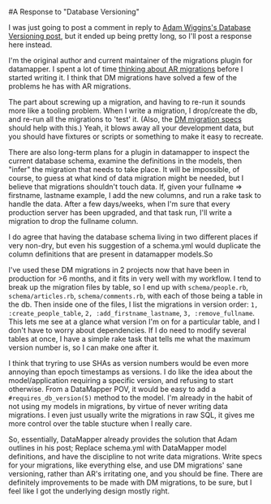 #A Response to "Database Versioning"

I was just going to post a comment in reply to [Adam Wiggins's Database Versioning post](http://adam.blog.heroku.com/past/2009/3/2/database_versioning/), but it ended up being pretty long, so I'll post a response here instead.

I'm the original author and current maintainer of the migrations plugin for datamapper. I spent a lot of time [thinking about AR migrations](http://www.theamazingrando.com/blog/?p=11) before I started writing it. I think that DM migrations have solved a few of the problems he has with AR migrations.

The part about screwing up a migration, and having to re-run it sounds more like a tooling problem. When I write a migration, I drop/create the db, and re-run all the migrations to 'test' it. (Also, the [DM migration specs](http://www.theamazingrando.com/blog/?p=21) should help with this.) Yeah, it blows away all your development data, but you should have fixtures or scripts or something to make it easy to recreate. 

There are also long-term plans for a plugin in datamapper to inspect the current database schema, examine the definitions in the models, then "infer" the migration that needs to take place. It will be impossible, of course, to guess at what kind of data migration might be needed, but I believe that migrations shouldn't touch data. If, given your fullname => firstname, lastname example, I add the new columns, and run a rake task to handle the data. After a few days/weeks, when I'm sure that every production server has been upgraded, and that task run, I'll write a migration to drop the fullname column.

I do agree that having the database schema living in two different places if very non-dry, but even his suggestion of a schema.yml would duplicate the column definitions that are present in datamapper models.So 

I've used these DM migrations in 2 projects now that have been in production for >6 months, and it fits in very well with my workflow. I tend to break up the migration files by table, so I end up with `schema/people.rb`, `schema/articles.rb`, `schema/comments.rb`, with each of those being a table in the db. Then inside one of the files, I list the migrations in version order: `1, :create_people_table`, `2, :add_firstname_lastname`, `3, :remove_fullname`. This lets me see at a glance what version I'm on for a particular table, and I don't have to worry about dependencies. If I do need to modify several tables at once, I have a simple rake task that tells me what the maximum version number is, so I can make one after it.

I think that tryring to use SHAs as version numbers would be even more annoying than epoch timestamps as versions. I do like the idea about the model/application requiring a specific version, and refusing to start otherwise. From a DataMapper POV, it would be easy to add a `#requires_db_version(5)` method to the model. I'm already in the habit of not using my models in migrations, by virtue of never writing data migrations. I even just usually write the migrations in raw SQL, it gives me more control over the table stucture when I really care.

So, essentially, DataMapper already provides the solution that Adam outlines in his post; Replace schema.yml with DataMapper model definitions, and have the discipline to not write data migrations. Write specs for your migrations, like everything else, and use DM migrations' sane versioning, rather than AR's irritating one, and you should be fine. There are definitely improvements to be made with DM migrations, to be sure, but I feel like I got the underlying design mostly right.
